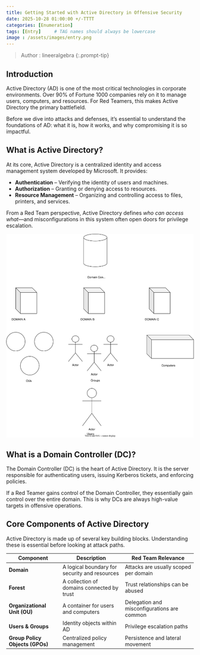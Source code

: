 ```yaml
---
title: Getting Started with Active Directory in Offensive Security
date: 2025-10-28 01:00:00 +/-TTTT
categories: [Enumeration]
tags: [Entry]     # TAG names should always be lowercase
image : /assets/images/entry.png
---
```

> Author : lineeralgebra
{:.prompt-tip}

## Introduction

Active Directory (AD) is one of the most critical technologies in corporate environments. Over 90% of Fortune 1000 companies rely on it to manage users, computers, and resources. For Red Teamers, this makes Active Directory the primary battlefield.

Before we dive into attacks and defenses, it’s essential to understand the foundations of AD: what it is, how it works, and why compromising it is so impactful.

## What is Active Directory?

At its core, Active Directory is a centralized identity and access management system developed by Microsoft. It provides:

- **Authentication** – Verifying the identity of users and machines.
- **Authorization** – Granting or denying access to resources.
- **Resource Management** – Organizing and controlling access to files, printers, and services.

From a Red Team perspective, Active Directory defines *who can access what*—and misconfigurations in this system often open doors for privilege escalation.

![alt text](../assets/images/diagram.svg)

## What is a Domain Controller (DC)?

The Domain Controller (DC) is the heart of Active Directory. It is the server responsible for authenticating users, issuing Kerberos tickets, and enforcing policies.

If a Red Teamer gains control of the Domain Controller, they essentially gain control over the entire domain. This is why DCs are always high-value targets in offensive operations.

## Core Components of Active Directory

Active Directory is made up of several key building blocks. Understanding these is essential before looking at attack paths.

| Component | Description | Red Team Relevance |
| --- | --- | --- |
| **Domain** | A logical boundary for security and resources | Attacks are usually scoped per domain |
| **Forest** | A collection of domains connected by trust | Trust relationships can be abused |
| **Organizational Unit (OU)** | A container for users and computers | Delegation and misconfigurations are common |
| **Users & Groups** | Identity objects within AD | Privilege escalation paths |
| **Group Policy Objects (GPOs)** | Centralized policy management | Persistence and lateral movement |
